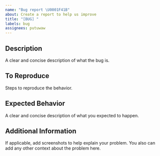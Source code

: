 ```yaml
---
name: "Bug report \U0001F41B"
about: Create a report to help us improve
title: "[BUG] "
labels: bug
assignees: putuwaw
---
```


## Description

A clear and concise description of what the bug is.

## To Reproduce

Steps to reproduce the behavior.

## Expected Behavior

A clear and concise description of what you expected to happen.

## Additional Information

If applicable, add screenshots to help explain your problem. You also can add any other context about the problem here.
